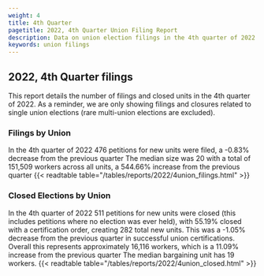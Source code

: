 ```yaml
---
weight: 4
title: 4th Quarter
pagetitle: 2022, 4th Quarter Union Filing Report
description: Data on union election filings in the 4th quarter of 2022
keywords: union filings
---
```


## 2022, 4th Quarter filings

This report details the number of filings and closed units in the 4th quarter of 2022. As a reminder, we are only showing filings and closures related to single union elections (rare multi-union elections are excluded).

### Filings by Union
In the 4th quarter of 2022 476 petitions for new units were filed, a -0.83% decrease from the previous quarter The median size was 20 with a total of 151,509 workers across all units, a 544.66% increase from the previous quarter
{{< readtable table="/tables/reports/2022/4union_filings.html" >}}

### Closed Elections by Union
In the 4th quarter of 2022 511 petitions for new units were closed (this includes petitions where no election was ever held), with 55.19% closed with a certification order, creating 282 total new units. This was a -1.05% decrease from the previous quarter in successful union certifications. Overall this represents approximately 16,116 workers, which is a 11.09% increase from the previous quarter The median bargaining unit has 19 workers.
{{< readtable table="/tables/reports/2022/4union_closed.html" >}}
